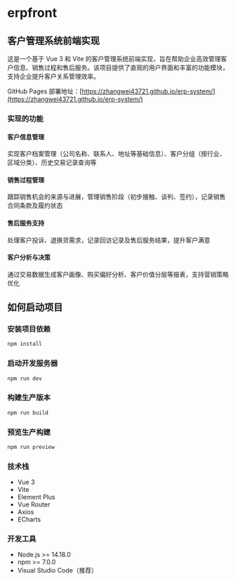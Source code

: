 # erpfront
## 客户管理系统前端实现

这是一个基于 Vue 3 和 Vite 的客户管理系统前端实现，旨在帮助企业高效管理客户信息、销售过程和售后服务。该项目提供了直观的用户界面和丰富的功能模块，支持企业提升客户关系管理效率。

GitHub Pages 部署地址：[https://zhangwei43721.github.io/erp-system/](https://zhangwei43721.github.io/erp-system/)
### 实现的功能

#### **‌客户信息管理‌**

实现客户档案管理（公司名称、联系人、地址等基础信息）、客户分组（按行业、区域分类）、历史交易记录查询等

#### **‌销售过程管理‌**

跟踪销售机会的来源与进展，管理销售阶段（初步接触、谈判、签约），记录销售合同条款及履约状态

#### ‌售后服务支持‌

处理客户投诉、退换货需求，记录回访记录及售后服务结果，提升客户满意

#### ‌客户分析与决策‌

通过交易数据生成客户画像、购买偏好分析、客户价值分层等报表，支持营销策略优化

## 如何启动项目

### 安装项目依赖

```bash
npm install
```

### 启动开发服务器

```bash
npm run dev
```

### 构建生产版本

```bash
npm run build
```

### 预览生产构建

```bash
npm run preview
```

### 技术栈

- Vue 3
- Vite
- Element Plus
- Vue Router
- Axios
- ECharts

### 开发工具

- Node.js >= 14.18.0
- npm >= 7.0.0
- Visual Studio Code（推荐）
